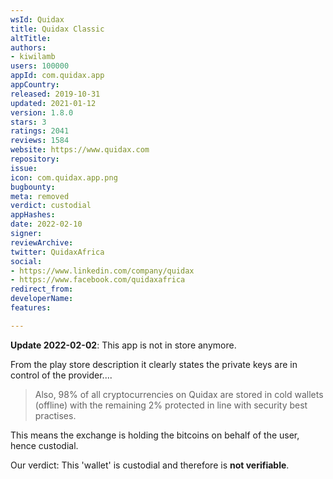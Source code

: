 ```yaml
---
wsId: Quidax
title: Quidax Classic
altTitle: 
authors:
- kiwilamb
users: 100000
appId: com.quidax.app
appCountry: 
released: 2019-10-31
updated: 2021-01-12
version: 1.8.0
stars: 3
ratings: 2041
reviews: 1584
website: https://www.quidax.com
repository: 
issue: 
icon: com.quidax.app.png
bugbounty: 
meta: removed
verdict: custodial
appHashes: 
date: 2022-02-10
signer: 
reviewArchive: 
twitter: QuidaxAfrica
social:
- https://www.linkedin.com/company/quidax
- https://www.facebook.com/quidaxafrica
redirect_from: 
developerName: 
features: 

---
```


**Update 2022-02-02**: This app is not in store anymore.

From the play store description it clearly states the private keys are in control of the provider....

> Also, 98% of all cryptocurrencies on Quidax are stored in cold wallets (offline) with the remaining 2% protected in line with security best practises.

This means the exchange is holding the bitcoins on behalf of the user, hence custodial.

Our verdict: This 'wallet' is custodial and therefore is **not verifiable**.
